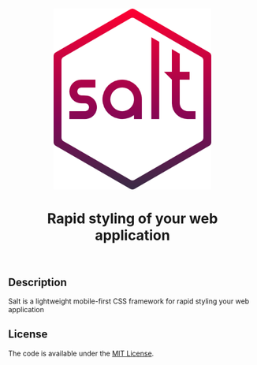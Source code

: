 <p align="center">
  <img src="/salt.png" width="320" alt="salt">
</p>
<h1 align="center">Rapid styling of your web application</h1>
<br>

## Description
Salt is a lightweight mobile-first CSS framework for rapid styling your web application

## License
The code is available under the [MIT License](LICENSE.md).
